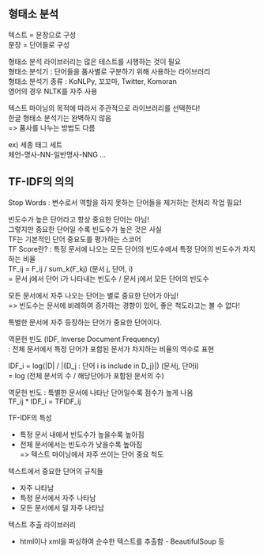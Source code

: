 ## 형태소 분석  
  
텍스트 = 문장으로 구성  
문장 = 단어들로 구성  
  
형태소 분석 라이브러리는 많은 테스트를 시행하는 것이 필요  
형태소 분석기 : 단어들을 품사별로 구분하기 위해 사용하는 라이브러리  
형태소 분석기 종류 : KoNLPy, 꼬꼬마, Twitter, Komoran  
영어의 경우 NLTK를 자주 사용  
  
텍스트 마이닝의 목적에 따라서 주관적으로 라이브러리를 선택한다!  
한글 형태소 분석기는 완벽하지 않음  
=> 품사를 나누는 방법도 다름  
  
ex) 세종 태그 세트  
체언-명사-NN-일반명사-NNG ...  
  
## TF-IDF의 의의  
  
Stop Words : 변수로서 역할을 하지 못하는 단어들을 제거하는 전처리 작업 필요!  
  
빈도수가 높은 단어라고 항상 중요한 단어는 아님!  
그렇지만 중요한 단어일 수록 빈도수가 높은 것은 사실  
TF는 기본적인 단어 중요도를 평가하는 스코어  
TF Score란? : 특정 문서에 나오는 모든 단어의 빈도수에서 특정 단어의 빈도수가 차지하는 비율  
TF_ij = F_ij / sum_k(F_kj) (문서 j, 단어, i)  
= 문서 j에서 단어 i가 나타내는 빈도수 / 문서 j에서 모든 단어의 빈도수  
  
모든 문서에서 자주 나오는 단어는 별로 중요한 단어가 아님!  
=> 빈도수는 문서에 비례하여 증가하는 경향이 있어, 좋은 척도라고는 볼 수 없다!  
  
특별한 문서에 자주 등장하는 단어가 중요한 단어이다.  
  
역문헌 빈도 (IDF, Inverse Document Frequency)  
: 전체 문서에서 특정 단어가 포함된 문서가 차지하는 비율의 역수로 표현  
  
IDF_i = log(|D| / |{D_j : 단어 i is include in D_j}|) (문서j, 단어i)  
= log (전체 문서의 수 / 해당단어i가 포함된 문서의 수)  
  
역문헌 빈도 : 특별한 문서에 나타난 단어일수록 점수가 높게 나옴  
TF_ij * IDF_i = TFIDF_ij  
  
TF-IDF의 특성  
 - 특정 문서 내에서 빈도수가 높을수록 높아짐  
 - 전체 문서에서는 빈도수가 낮을수록 높아짐  
  => 텍스트 마이닝에서 자주 쓰이는 단어 중요 척도  
  
텍스트에서 중요한 단어의 규칙들  
- 자주 나타남  
- 특정 문서에서 자주 나타남  
- 모든 문서에서 덜 자주 나타남  

텍스트 추출 라이브러리  
- html이나 xml을 파싱하여 순수한 텍스트를 추출함 - BeautifulSoup 등  
